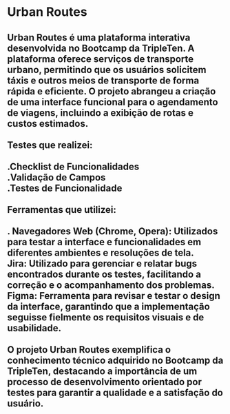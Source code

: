 <h1 align="left">Urban Routes</h1>

###

<h2 align="left">Urban Routes é uma plataforma interativa desenvolvida no Bootcamp da TripleTen. A plataforma oferece serviços de transporte urbano, permitindo que os usuários solicitem táxis e outros meios de transporte de forma rápida e eficiente. O projeto abrangeu a criação de uma interface funcional para o agendamento de viagens, incluindo a exibição de rotas e custos estimados.<br><br>Testes que realizei:<br><br>.Checklist de Funcionalidades<br>.Validação de Campos<br>.Testes de Funcionalidade<br><br>Ferramentas que utilizei:<br><br>. Navegadores Web (Chrome, Opera): Utilizados para testar a interface e funcionalidades em diferentes ambientes e resoluções de tela.<br>Jira: Utilizado para gerenciar e relatar bugs encontrados durante os testes, facilitando a correção e o acompanhamento dos problemas.<br>Figma: Ferramenta para revisar e testar o design da interface, garantindo que a implementação seguisse fielmente os requisitos visuais e de usabilidade.<br><br>O projeto Urban Routes exemplifica o conhecimento técnico adquirido no Bootcamp da TripleTen, destacando a importância de um processo de desenvolvimento orientado por testes para garantir a qualidade e a satisfação do usuário.</h2>

###
